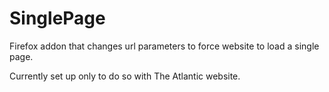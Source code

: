 SinglePage
==========

Firefox addon that changes url parameters to force website to load a single page.

Currently set up only to do so with The Atlantic website.
